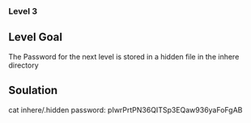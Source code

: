 ### Level 3

## Level Goal
The Password for the next level is stored in a hidden file in the inhere directory

## Soulation
cat inhere/.hidden
password: pIwrPrtPN36QITSp3EQaw936yaFoFgAB
